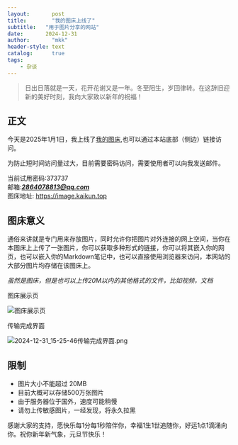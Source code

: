 ```yaml
---
layout:       post
title:        "我的图床上线了"
subtitle:   "用于图片分享的网站"
date:       2024-12-31 
author:       "mkk"
header-style: text
catalog:      true
tags:
    - 杂谈
---
```



> 日出日落就是一天，花开花谢又是一年。冬至阳生，岁回律转。在这辞旧迎新的美好时刻，我向大家致以新年的祝福！


## 正文

今天是2025年1月1日，我上线了[我的图床](https://image.kaikun.top/),也可以通过本站底部（侧边）链接访问。

为防止短时间访问量过大，目前需要密码访问，需要使用者可以向我发送邮件。

当前试用密码:373737  
邮箱:***2864078813@qq.com***  
图床地址: <https://image.kaikun.top>

## 图床意义

通俗来讲就是专门用来存放图片，同时允许你把图片对外连接的网上空间，当你在本图床上上传了一张图片，你可以获取多种形式的链接，你可以将其嵌入你的网页，也可以嵌入你的Markdown笔记中，也可以直接使用浏览器来访问，本网站的大部分图片均存储在该图床上。

*虽然是图床，但是也可以上传20M以内的其他格式的文件，比如视频，文档*

图床展示页

![图床展示页](https://image.kaikun.top/file/1735629807792_2024-12-31_15-22-18图床展示页.png)

传输完成界面

![2024-12-31_15-25-46传输完成界面.png](https://image.kaikun.top/file/1735629983982_2024-12-31_15-25-46传输完成界面.png)

## 限制

- 图片大小不能超过 20MB
- 目前大概可以存储500万张图片
- 由于服务器位于国外，速度可能稍慢
- 请勿上传敏感图片，一经发现，将永久拉黑

感谢大家的支持，愿快乐每1分每1秒陪伴你，幸福1生1世追随你，好运1点1滴涌向你。祝你新年新气象，元旦节快乐！
